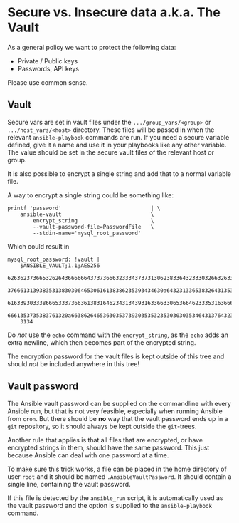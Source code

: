# Secure vs. Insecure data a.k.a. The Vault

As a general policy we want to protect the following data:

- Private / Public keys
- Passwords, API keys

Please use common sense.

## Vault

Secure vars are set in vault files under the `.../group_vars/<group>` or
`.../host_vars/<host>` directory.  These files will be passed in when
the relevant `ansible-playbook` commands are run.  If you need a secure
variable defined, give it a name and use it in your playbooks like any
other variable.  The value should be set in the secure vault files of
the relevant host or group.

It is also possible to encrypt a single string and add that to a normal
variable file.

A way to encrypt a single string could be something like:

```.none
printf 'password'                            | \
    ansible-vault                            \
        encrypt_string                       \
        --vault-password-file=PasswordFile   \
        --stdin-name='mysql_root_password'
```

Which could result in

```.none
mysql_root_password: !vault |
    $ANSIBLE_VAULT;1.1;AES256
    62636237366532626436666664373736663233343737313062383364323330326632633337376335
    3766613139383531383030646530616138386235393434630a643231336538326431353461633331
    61633930333866653337366361383164623431343931633663306536646233353163666434353038
    6661353735383761320a663862646536303537393035353235303030353464313764323966353361
    3134
```

Do *not* use the `echo` command with the `encrypt_string`, as the `echo`
adds an extra newline, which then becomes part of the encrypted string.

The encryption password for the vault files is kept outside of this tree
and should *not* be included anywhere in this tree!

## Vault password

The Ansible vault password can be supplied on the commandline with every
Ansible run, but that is not very feasible, especially when running
Ansible from `cron`. But there should be **no** way that the vault
password ends up in a `git` repository, so it should always be kept
outside the `git`-trees.

Another rule that applies is that all files that are encrypted, or have
encrypted strings in them, should have the same password. This just
because Ansible can deal with one password at a time.

To make sure this trick works, a file can be placed in the home
directory of user `root` and it should be named `.AnsibleVaultPassword`.
It should contain a single line, containing the vault password.

If this file is detected by the `ansible_run` script, it is
automatically used as the vault password and the option is supplied to
the `ansible-playbook` command.

